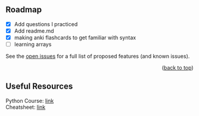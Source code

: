 <!-- ROADMAP -->
## Roadmap

- [x] Add questions I practiced
- [x] Add readme.md
- [x] making anki flashcards to get familiar with syntax
- [ ] learning arrays

See the [open issues](https://github.com/othneildrew/Best-README-Template/issues) for a full list of proposed features (and known issues).

<p align="right">(<a href="#readme-top">back to top</a>)</p>

<!-- Useful Resources -->
## Useful Resources

Python Course: [link](https://www.youtube.com/watch?app=desktop&v=XKHEtdqhLK8&t=12312s&ab_channel=BroCode) <br>
Cheatsheet: [link](https://leetcode.com/discuss/study-guide/2122306/Python-Cheat-Sheet-for-Leetcode)